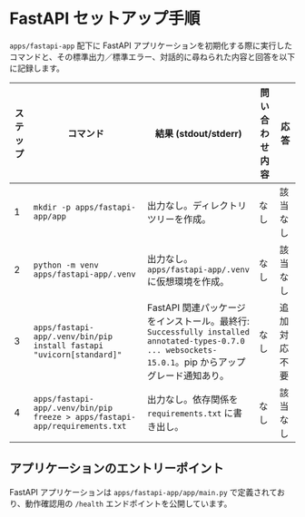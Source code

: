 # FastAPI セットアップ手順

`apps/fastapi-app` 配下に FastAPI アプリケーションを初期化する際に実行したコマンドと、その標準出力／標準エラー、対話的に尋ねられた内容と回答を以下に記録します。

| ステップ | コマンド | 結果 (stdout/stderr) | 問い合わせ内容 | 応答 |
| --- | --- | --- | --- | --- |
| 1 | `mkdir -p apps/fastapi-app/app` | 出力なし。ディレクトリツリーを作成。 | なし | 該当なし |
| 2 | `python -m venv apps/fastapi-app/.venv` | 出力なし。`apps/fastapi-app/.venv` に仮想環境を作成。 | なし | 該当なし |
| 3 | `apps/fastapi-app/.venv/bin/pip install fastapi "uvicorn[standard]"` | FastAPI 関連パッケージをインストール。最終行: `Successfully installed annotated-types-0.7.0 ... websockets-15.0.1`。pip からアップグレード通知あり。 | なし | 追加対応不要 |
| 4 | `apps/fastapi-app/.venv/bin/pip freeze > apps/fastapi-app/requirements.txt` | 出力なし。依存関係を `requirements.txt` に書き出し。 | なし | 該当なし |

## アプリケーションのエントリーポイント

FastAPI アプリケーションは `apps/fastapi-app/app/main.py` で定義されており、動作確認用の `/health` エンドポイントを公開しています。
